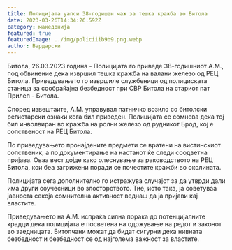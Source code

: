 ```yaml
---
title: Полицијата уапси 38-годишен маж за тешка кражба во Битола
date: 2023-03-26T14:34:26.592Z
category: македонија
featured: true
featuredImage: ../img/policiiib9b9.png.webp
author: Вардарски
---
```


Битола, 26.03.2023 година - Полицијата го приведе 38-годишниот А.М., под обвинение дека извршил тешка кражба на валани железо од РЕЦ Битола. Приведувањето го извршиле службеници од полициската станица за сообраќајна безбедност при СВР Битола на стариот пат Прилеп - Битола.

Според извештаите, А.М. управувал патничко возило со битолски регистарски ознаки кога бил приведен. Полицијата се сомнева дека тој бил инволвиран во кражба на ролни железо од рудникот Брод, кој е сопственост на РЕЦ Битола.

По приведувањето пронајдените предмети се вратени на вистинскиот сопственик, а по документирање на настанот ќе следи соодветна пријава. Оваа вест дојде како олеснување за раководството на РЕЦ Битола, кои беа загрижени поради се почестите кражби во околината.

Полицијата сега дополнително го истражува случајот за да утврди дали има други соучесници во злосторството. Тие, исто така, ја советуваа јавноста секоја сомнителна активност веднаш да ја пријави кај властите.

Приведувањето на А.М. испраќа силна порака до потенцијалните крадци дека полицијата е посветена на одржување на редот и законот во заедницата. Битолчани можат да бидат сигурни дека нивната безбедност и безбедност се од најголема важност за властите.
